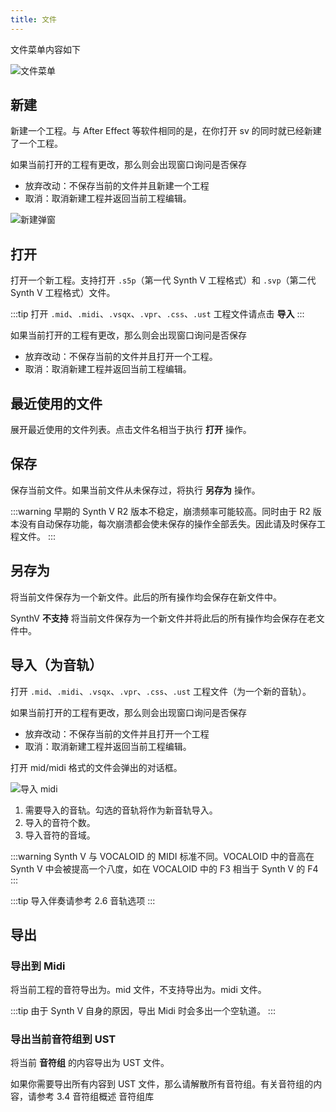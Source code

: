 ```yaml
---
title: 文件
---
```

文件菜单内容如下

![文件菜单](/docs/main_docs/menu/file/2.png)

## 新建

新建一个工程。与 After Effect 等软件相同的是，在你打开 sv 的同时就已经新建了一个工程。

如果当前打开的工程有更改，那么则会出现窗口询问是否保存

* 放弃改动：不保存当前的文件并且新建一个工程
* 取消：取消新建工程并返回当前工程编辑。

![新建弹窗](/docs/main_docs/menu/file/8.png)

## 打开

打开一个新工程。支持打开 `.s5p`（第一代 Synth V 工程格式）和 `.svp`（第二代 Synth V 工程格式）文件。

:::tip
打开 `.mid`、`.midi`、`.vsqx`、`.vpr`、`.css`、`.ust` 工程文件请点击 **导入**
:::

如果当前打开的工程有更改，那么则会出现窗口询问是否保存

* 放弃改动：不保存当前的文件并且打开一个工程。
* 取消：取消新建工程并返回当前工程编辑。

## 最近使用的文件

展开最近使用的文件列表。点击文件名相当于执行 **打开** 操作。

## 保存

保存当前文件。如果当前文件从未保存过，将执行 **另存为** 操作。

:::warning
早期的 Synth V R2 版本不稳定，崩溃频率可能较高。同时由于 R2 版本没有自动保存功能，每次崩溃都会使未保存的操作全部丢失。因此请及时保存工程文件。
:::

## 另存为

将当前文件保存为一个新文件。此后的所有操作均会保存在新文件中。

SynthV **不支持** 将当前文件保存为一个新文件并将此后的所有操作均会保存在老文件中。

## 导入（为音轨）

打开 `.mid`、`.midi`、`.vsqx`、`.vpr`、`.css`、`.ust` 工程文件（为一个新的音轨）。

如果当前打开的工程有更改，那么则会出现窗口询问是否保存

* 放弃改动：不保存当前的文件并且打开一个工程
* 取消：取消新建工程并返回当前工程编辑。

打开 mid/midi 格式的文件会弹出的对话框。

![导入 midi](/docs/main_docs/menu/file/9.png)

1. 需要导入的音轨。勾选的音轨将作为新音轨导入。
2. 导入的音符个数。
3. 导入音符的音域。

:::warning
Synth V 与 VOCALOID 的 MIDI 标准不同。VOCALOID 中的音高在 Synth V 中会被提高一个八度，如在 VOCALOID 中的 F3 相当于 Synth V 的 F4
:::

:::tip
导入伴奏请参考 2.6 音轨选项
:::

## 导出

### 导出到 Midi

将当前工程的音符导出为。mid 文件，不支持导出为。midi 文件。

:::tip
由于 Synth V 自身的原因，导出 Midi 时会多出一个空轨道。
:::

### 导出当前音符组到 UST

将当前 **音符组** 的内容导出为 UST 文件。

如果你需要导出所有内容到 UST 文件，那么请解散所有音符组。有关音符组的内容，请参考 3.4 音符组概述 音符组库